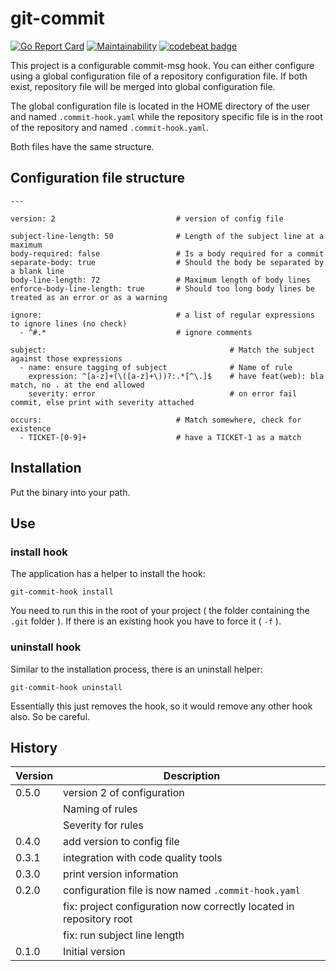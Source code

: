 # git-commit

[![Go Report Card](https://goreportcard.com/badge/github.com/sascha-andres/git-commit)](https://goreportcard.com/report/github.com/sascha-andres/git-commit) [![Maintainability](https://api.codeclimate.com/v1/badges/89c3d725bc80fe513869/maintainability)](https://codeclimate.com/github/sascha-andres/git-commit/maintainability) [![codebeat badge](https://codebeat.co/badges/e26b8c40-1ada-41b7-82c6-4dd7e96edde0)](https://codebeat.co/projects/github-com-sascha-andres-git-commit-master)

This project is a configurable commit-msg hook. You can either configure using a global configuration file of a repository configuration file. If both exist, repository file will be merged into global configuration file.

The global configuration file is located in the HOME directory of the user and named `.commit-hook.yaml` while the repository specific file is in the root of the repository and named `.commit-hook.yaml`.

Both files have the same structure.

## Configuration file structure

    ---
    
    version: 2                           # version of config file
    
    subject-line-length: 50              # Length of the subject line at a maximum
    body-required: false                 # Is a body required for a commit
    separate-body: true                  # Should the body be separated by a blank line
    body-line-length: 72                 # Maximum length of body lines
    enforce-body-line-length: true       # Should too long body lines be treated as an error or as a warning
    
    ignore:                              # a list of regular expressions to ignore lines (no check)
      - ^#.*                             # ignore comments
    
    subject:                                         # Match the subject against those expressions
      - name: ensure tagging of subject              # Name of rule
        expression: ^[a-z]+(\([a-z]+\))?:.*[^\.]$    # have feat(web): bla match, no . at the end allowed
        severity: error                              # on error fail commit, else print with severity attached
    
    occurs:                              # Match somewhere, check for existence
      - TICKET-[0-9]+                    # have a TICKET-1 as a match

## Installation

Put the binary into your path.

## Use

### install hook

The application has a helper to install the hook:

    git-commit-hook install

You need to run this in the root of your project ( the folder containing the `.git` folder ). If there is an existing hook you have to force it ( `-f` ).

### uninstall hook

Similar to the installation process, there is an uninstall helper:

    git-commit-hook uninstall

Essentially this just removes the hook, so it would remove any other hook also. So be careful.

## History

|Version|Description|
|---|---|
|0.5.0|version 2 of configuration|
||Naming of rules|
||Severity for rules|
|0.4.0|add version to config file|
|0.3.1|integration with code quality tools|
|0.3.0|print version information|
|0.2.0|configuration file is now named `.commit-hook.yaml`|
||fix: project configuration now correctly located in repository root|
||fix: run subject line length|
|0.1.0|Initial version|

